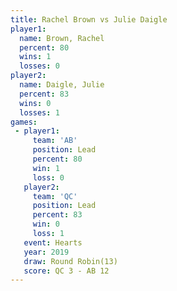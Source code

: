 ```yaml
---
title: Rachel Brown vs Julie Daigle
player1:             
  name: Brown, Rachel
  percent: 80        
  wins: 1            
  losses: 0          
player2:             
  name: Daigle, Julie
  percent: 83        
  wins: 0            
  losses: 1          
games:
 - player1:        
     team: 'AB'    
     position: Lead
     percent: 80   
     win: 1        
     loss: 0       
   player2:        
     team: 'QC'    
     position: Lead
     percent: 83   
     win: 0        
     loss: 1       
   event: Hearts        
   year: 2019           
   draw: Round Robin(13)
   score: QC 3 - AB 12  
---
```


